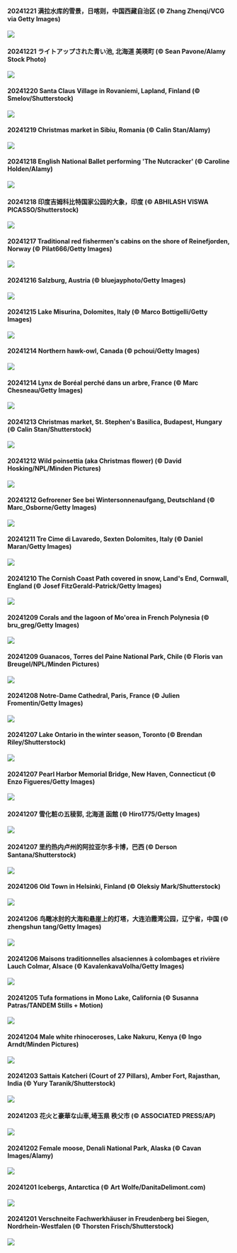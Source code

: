 #### 20241221 满拉水库的雪景，日喀则，中国西藏自治区 (© Zhang Zhenqi/VCG via Getty Images)

![](20241221_WinterSolstice_1920x1080.jpg)

#### 20241221 ライトアップされた青い池, 北海道 美瑛町 (© Sean Pavone/Alamy Stock Photo)

![](20241221_BluePond_1920x1080.jpg)

#### 20241220 Santa Claus Village in Rovaniemi, Lapland, Finland (© Smelov/Shutterstock)

![](20241220_SantaClausVillage_1920x1080.jpg)

#### 20241219 Christmas market in Sibiu, Romania (© Calin Stan/Alamy)

![](20241219_SibiuRomania_1920x1080.jpg)

#### 20241218 English National Ballet performing 'The Nutcracker' (© Caroline Holden/Alamy)

![](20241218_NutcrackerBallet_1920x1080.jpg)

#### 20241218 印度吉姆科比特国家公园的大象，印度 (© ABHILASH VISWA PICASSO/Shutterstock)

![](20241218_MorningElephants_1920x1080.jpg)

#### 20241217 Traditional red fishermen's cabins on the shore of Reinefjorden, Norway (© Pilat666/Getty Images)

![](20241217_ReinefjordenNorway_1920x1080.jpg)

#### 20241216 Salzburg, Austria (© bluejayphoto/Getty Images)

![](20241216_SalzburgSnow_1920x1080.jpg)

#### 20241215 Lake Misurina, Dolomites, Italy (© Marco Bottigelli/Getty Images)

![](20241215_MisurinaLake_1920x1080.jpg)

#### 20241214 Northern hawk-owl, Canada (© pchoui/Getty Images)

![](20241214_NorthernHawkOwl_1920x1080.jpg)

#### 20241214 Lynx de Boréal perché dans un arbre, France (© Marc Chesneau/Getty Images)

![](20241214_LynxTree_1920x1080.jpg)

#### 20241213 Christmas market, St. Stephen's Basilica, Budapest, Hungary (© Calin Stan/Shutterstock)

![](20241213_ChristmasBudapest_1920x1080.jpg)

#### 20241212 Wild poinsettia (aka Christmas flower) (© David Hosking/NPL/Minden Pictures)

![](20241212_WildPoinsettia_1920x1080.jpg)

#### 20241212 Gefrorener See bei Wintersonnenaufgang, Deutschland (© Marc_Osborne/Getty Images)

![](20241212_FrozenLakebyWintrySunrise_1920x1080.jpg)

#### 20241211 Tre Cime di Lavaredo, Sexten Dolomites, Italy (© Daniel Maran/Getty Images)

![](20241211_DolomitesSky_1920x1080.jpg)

#### 20241210 The Cornish Coast Path covered in snow, Land's End, Cornwall, England (© Josef FitzGerald-Patrick/Getty Images)

![](20241210_CornwallSnow_1920x1080.jpg)

#### 20241209 Corals and the lagoon of Mo'orea in French Polynesia (© bru_greg/Getty Images)

![](20241209_Moorea_1920x1080.jpg)

#### 20241209 Guanacos, Torres del Paine National Park, Chile (© Floris van Breugel/NPL/Minden Pictures)

![](20241209_GuanacosChile_1920x1080.jpg)

#### 20241208 Notre-Dame Cathedral, Paris, France (© Julien Fromentin/Getty Images)

![](20241208_ReopeningNotreDame_1920x1080.jpg)

#### 20241207 Lake Ontario in the winter season, Toronto (© Brendan Riley/Shutterstock)

![](20241207_TorontoWinterSkyline_1920x1080.jpg)

#### 20241207 Pearl Harbor Memorial Bridge, New Haven, Connecticut (© Enzo Figueres/Getty Images)

![](20241207_NewHavenBridge_1920x1080.jpg)

#### 20241207 雪化粧の五稜郭, 北海道 函館 (© Hiro1775/Getty Images)

![](20241207_Daxue_1920x1080.jpg)

#### 20241207 里约热内卢州的阿拉亚尔多卡博，巴西 (© Derson Santana/Shutterstock)

![](20241207_ArraialdoCabo_1920x1080.jpg)

#### 20241206 Old Town in Helsinki, Finland (© Oleksiy Mark/Shutterstock)

![](20241206_HelsinkiDusk_1920x1080.jpg)

#### 20241206 鸟瞰冰封的大海和悬崖上的灯塔，大连泊霞湾公园，辽宁省，中国 (© zhengshun tang/Getty Images)

![](20241206_GreaterSnow_1920x1080.jpg)

#### 20241206 Maisons traditionnelles alsaciennes à colombages et rivière Lauch Colmar, Alsace (© KavalenkavaVolha/Getty Images)

![](20241206_ColmarHoliday_1920x1080.jpg)

#### 20241205 Tufa formations in Mono Lake, California (© Susanna Patras/TANDEM Stills + Motion)

![](20241205_MonoTufa_1920x1080.jpg)

#### 20241204 Male white rhinoceroses, Lake Nakuru, Kenya (© Ingo Arndt/Minden Pictures)

![](20241204_RhinosKenya_1920x1080.jpg)

#### 20241203 Sattais Katcheri (Court of 27 Pillars), Amber Fort, Rajasthan, India (© Yury Taranik/Shutterstock)

![](20241203_JaipurFort_1920x1080.jpg)

#### 20241203 花火と豪華な山車,埼玉県 秩父市 (© ASSOCIATED PRESS/AP)

![](20241203_ChichibuFestival_1920x1080.jpg)

#### 20241202 Female moose, Denali National Park, Alaska (© Cavan Images/Alamy)

![](20241202_SnowMoose_1920x1080.jpg)

#### 20241201 Icebergs, Antarctica (© Art Wolfe/DanitaDelimont.com)

![](20241201_IcebergsAntarctica_1920x1080.jpg)

#### 20241201 Verschneite Fachwerkhäuser in Freudenberg bei Siegen, Nordrhein-Westfalen (© Thorsten Frisch/Shutterstock)

![](20241201_FreudenbergHistoricHouses_1920x1080.jpg)

